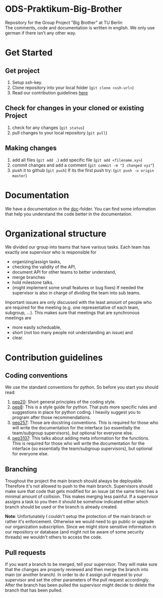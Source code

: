# ODS-Praktikum-Big-Brother
Repository for the Group Project "Big Brother" at TU Berlin  
The comments, code and documentation is written in english. We only use german
if there isn't any other way.

# Get Started
## Get project
1. Setup ssh-key.
2. Clone repository into your local folder (`git clone <ssh-url>`)
3. Read our contribution guidelines [here](#contribution-guidelines)

## Check for changes in your cloned or existing Project 
1. check for any changes (`git status`)
2. pull changes to your local repository (`git pull`)

## Making changes
1. add all files (`git add .`) add specific file (`git add <filename.xy>`)
2. commit changes and add a comment (`git commit -m "I changed xyz"`)
3. push it to github (`git push`) If its the first push try: 
(`git push -u origin master`)

# Documentation
We have a documentation in the [doc](doc/)-folder. You can find some
information that help you understand the code better in the documentation.

# Organizational structure
We divided our group into teams that have various tasks. Each team has exactly
one supervisor who is responsible for 
- organizing/assign tasks,
- checking the validity of the API,
- document API for other teams to better understand,
- merge branches
- hold milestone talks.
- (might implement some small features or bug fixes)
If needed the supervisor is also in charge of dividing the team into sub teams.

Important issues are only discussed with the least amount of people who are 
required for the meeting (e.g. one representative of each team, subgroup, ...). 
This makes sure that meetings that are synchronous meetings are 
- more easily scheduable, 
- short (not too many people not understanding an issue) and 
- clear.

# Contribution guidelines
## Coding conventions
We use the standard conventions for python. So before you start you should
read:
1. [pep20](https://peps.python.org/pep-0020/): Short general principles of
the coding style.
2. [pep8](https://peps.python.org/pep-0008/): This is a style guide for 
python. That puts more specific rules and suggestions in place for python
coding. I heavily suggest you to program after those recommendations.
3. [pep257](https://peps.python.org/pep-0257/): Those are docstring 
conventions. This is required for those who will write the documentation
for the interface (so essentially the team/subgroup supervisors), but 
optional for everyone else.
4. [pep3107](https://peps.python.org/pep-3107/): This talks about adding
meta information for the functions. This is required for those who will write 
the documentation for the interface (so essentially the team/subgroup 
supervisors), but optional for everyone else.

## Branching
Troughout the project the main branch should always be deployable. Therefore
it's not allowed to push to the main branch. Supervisors should make sure 
that code that gets modified for an issue (at the same time) has a minimal 
amount of collision. This makes merging less painful. If a supervisor 
assigns a task to you then it should be somehow indicated either which 
branch should be used or the branch is already created. 

__Note__: Unfortunately I couldn't setup the protection of the main branch 
or rather it's enforcement. Otherwise we would need to go public or upgrade our 
organization subscription. Since we might store sensitive information in our
repository or database (and might not be aware of some security threads) 
we wouldn't others to access the code.

## Pull requests
If you want a branch to be merged, tell your supervisor. They will make 
sure that the changes are properly reviewed and then merge the branch 
into main (or another branch). In order to do it assign pull request to
your supervisor and set the other parameters of the pull request accordingly.
After the branch has been pulled the supervisor might decide to delete the
branch that has been pulled.
